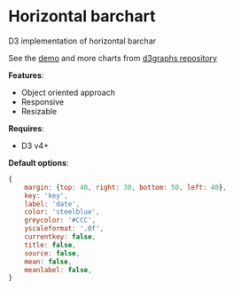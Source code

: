 # Horizontal barchart

D3 implementation of horizontal barchar

See the [demo](http://bl.ocks.org/Saigesp/f906ae2bab36f03a59c78e8d669aa68c) and more charts from [d3graphs repository](https://github.com/Saigesp/d3graphs)

**Features**:
- Object oriented approach
- Responsive
- Resizable

**Requires**:
- D3 v4+

**Default options**:
```javascript
{
    margin: {top: 40, right: 30, bottom: 50, left: 40},
    key: 'key',
    label: 'date',
    color: 'steelblue',
    greycolor: '#CCC',
    yscaleformat: '.0f',
    currentkey: false,
    title: false,
    source: false,
    mean: false,
    meanlabel: false,
}
```